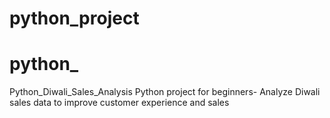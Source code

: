# python_project
# python_
Python_Diwali_Sales_Analysis
Python project for beginners- Analyze Diwali sales data to improve customer experience and sales
